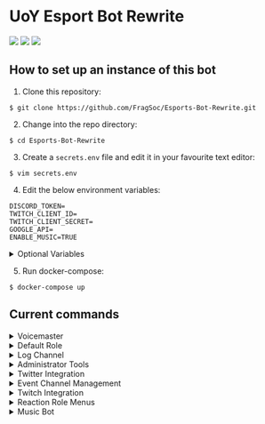 # UoY Esport Bot Rewrite

<a href="https://travis-ci.com/FragSoc/esports-bot"><img src="https://img.shields.io/travis/com/fragsoc/esports-bot?style=flat-square" /></a>
<a href="https://hub.docker.com/r/fragsoc/esports-bot"><img src="https://img.shields.io/docker/pulls/fragsoc/esports-bot?style=flat-square" /></a>
<a href="https://github.com/FragSoc/esports-bot"><img src="https://img.shields.io/github/license/fragsoc/esports-bot?style=flat-square" /></a>

## How to set up an instance of this bot

1. Clone this repository:
```console
$ git clone https://github.com/FragSoc/Esports-Bot-Rewrite.git
```

2. Change into the repo directory:
```console
$ cd Esports-Bot-Rewrite
```

3. Create a `secrets.env` file and edit it in your favourite text editor:
```console
$ vim secrets.env
```

4. Edit the below environment variables:
```console
DISCORD_TOKEN=
TWITCH_CLIENT_ID=
TWITCH_CLIENT_SECRET=
GOOGLE_API=
ENABLE_MUSIC=TRUE
```

<details>
<summary>Optional Variables</summary>

- Provide your bot's command prefix as a string into `COMMAND_PREFIX` (default `!`)
-  Provide either a unicode emoji (string), or the ID of a custom emoji (int), into `UNKNOWN_COMMAND_EMOJI` to set the emoji which is reacted to messages calling unknown commands (default `⁉`)

</details>

5. Run docker-compose:
```console
$ docker-compose up
```

## Current commands
<details>
<summary>Voicemaster</summary>

### Voicemaster

##### !setvmmaster {channel_id}
Make the given ID a Voicemaster master

##### !getvmmasters
Get all the Voicemaster masters in the server

##### !removevmmaster {channel_id}
Remove the given ID as a Voicemaster master

##### !removeallmasters
Remove all Voicemaster masters from the server

##### !killallslaves
Kill all the Voicemaster slave channels in the server

##### !lockvm
Locks the Voicemaster slave you're currently in to the number of current members

##### !unlockvm
Unlocks the Voicemaster slave you're currently in
</details>

<details>
<summary>Default Role</summary>

### Default role

##### !setdefaultrole {@role or role_id}
Set the default role to the @'ed role or given role ID

##### !getdefaultrole
Gets the current default role value

##### !removedefaultrole
Removes the current default role
</details>

<details>
<summary>Log Channel</summary>

### Log Channel

##### !setlogchannel {#channel or channel_id}
Set the log channel to the #'ed channel or given role ID

##### !getlogchannel
Gets the current log channel value

##### !removelogchannel
Removes the current log channel value
</details>

<details>
<summary>Administrator Tools</summary>

### Administrator Tools

##### !clear
Clear the specified number of messages from the current text channel

##### !members
List the current number of members in the server
</details>

<details>
<summary>Twitter Integration</summary>

### Twitter Integration

##### !addtwitter {twitter_handle} {#channel or channel_id}
Add a Twitter handle to notify in the specified channel when they tweet or quote retweet

##### !removetwitter {twitter_handle}
Remove the given Twitter handle from notifications

##### !changetwitterchannel {twitter_handle} {#channel or channel_id}
Change the notify channel for the given Twitter handle

##### !getalltwitters
List all the current Twitter handles configured in the server
</details>

<details>
<summary>Event Channel Management</summary>

### Event Category Management
Each server can have any number of named event categories, each with a registered signin role menu granting an event specific role.

##### !open-event {event_name}
Set the event's signin channel as visible to the server's shared role.

##### !close-event {event_name}
Set the event's signin channel as invisible, remove the event's role from all users, and reset the event's signin menu.

##### !register-event-category {menu_id} {@role or role_id} {event_name}
Register an existing category and role as an event category, allowing you to use `!open-event` and `!close-event` with it.

##### !create-event-category {event_name}
Create a new event category with a signin menu, general text and voice channels, and an event role. This category will automatically be registered for use with `open-event` and `!close-event`

##### !unregister-event-category {event_name}
Unregister an event category and role, without deleting them from the server.

##### !delete-event-category {event_name}
Delete an event category from the server, including the category, channels and role. You will be asked for confirmation first.

##### !set-event-signin-menu {menu_id} {event_name}
Change the reaction menu to clear during `!close-event`. This will also tell the bot which channel to set visibility for during `!open-event`.

##### !set-shared-role {@role or role_id}
Change the role to deny signin channel visiblity to during `!close-event`. All users should have ths role.

##### !set-event-role {@role or role_id} {event_name}
Change the role to remove from users during `!close-event`.
</details>

<details>
<summary>Twitch Integration</summary>

### Twitch Integration

##### !addtwitch {twitch_handle} {#channel or channel_id}
Add a Twitch handle to notify in the specified channel when they go live

##### !addcustomtwitch {twitch_handle} {#channel or channel_id} "{custom_message}"
Add a Twitch handle to notify in the specified channel when they go live using the placeholders - handle, game, title and link

##### !edittwitch {twitch_handle} {#channel or channel_id}
Edit a configured Twitch handle to use a different channel

##### !editcustomtwitch {twitch_handle} "{custom_message}"
Edit a configured Twitch handle to display a custom message using the placeholders - handle, game, title and link

##### !removetwitch {twitch_handle}
Remove the specified twitch handle from alerting

##### !removealltwitch 
Remove all the Twitch alerts in the guild

##### !getalltwitch
List all the current Twitch handles configured in the server

</details>

<details>
<summary>Reaction Role Menus</summary>

### Reaction Role Menus
Esportsbot now includes a slightly stripped down version of the reaction menus implementation provided by [BASED](https://github.com/Trimatix/BASED).

Making new types of reaction menus is easy - simply extend `reactionMenus.reactionMenu.ReactionMenu`.

To register a menu instance for interaction, use `client.reactionMenus.add(yourMenuInstance)`. For an example of this, see `cogs.MenusCog.admin_cmd_make_role_menu`.

All saveable reaction menus are automatically added and removed from Esportsbot's PostgreSQL database, and will be loaded in again on bot startup. To register your `ReactionMenu` subclass as saveable, use the `reactionMenu.saveableMenu` class decorator. Saveable menus **MUST** provide complete `toDict` and `fromDict` implementations. For examples of this, see `reactionMenus.reactionRoleMenu`.

`ReactionMenu`s store each option in the menu as an instance of a `reactionMenu.ReactionMenuOption` subclass - each `ReactionMenuOption` has its own individual behaviour for when reactions are added and removed. This already provides a huge amount of flexibility, but you can achieve even more with a custom `ReactionMenuOption` subclass. To make your `ReactionMenuOption` saveable, provide complete `toDict` and `fromDict` implementations. For an example of this, see `reactionMenus.reactionRoleMenu.ReactionRoleMenuOption`.

##### !make-role-menu
```
!make-role-menu {title}
{option1 emoji} {@option1 role}
...    ...
```
Create a reaction role menu.

Each option must be on its own new line, as an emoji, followed by a space, followed by a mention of the role to grant.

The `title` is displayed at the top of the meny and is optional, to exclude your title simply give a new line.

##### !add-role-menu-option {menu-id} {emoji} {@role mention}
Add a role to a role menu.

To get the ID of a reaction menu, enable discord's developer mode, right click on the menu, and click Copy ID.

Your emoji must not be in the menu already, adding the same role more than once is allowed.

Give your role to grant/remove as a mention.

##### !del-role-menu-option {menu-id} {emoji}
Remove a role from a role menu.

To get the ID of a reaction menu, enable discord's developer mode, right click on the menu, and click Copy ID.

Your emoji must be an option in the menu.

##### !del-menu {id}
Remove the specified reaction menu. You can also just delete the message, if you have permissions.

To get the ID of a reaction menu, enable discord's developer mode, right click on the menu, and click Copy ID.
</details>

<details>
<summary>Music Bot</summary>

### Music Bot

The Esports bot now has a basic music bot that functions very similarly to the popular 'Hydra Bot'.

Commands that control the music must be performed in the defined music channel. They also require you to be in the same
voice channel as the bot, so that only the people listening can change the flow of music.

To add new songs to the queue, just put the name, youtube link, or a youtube playlist into the music channel once set.
Also requires you to be in the voice channel with the bot, or if the bot is inactive, in any voice channel.

#### !setmusicchannel <optional: {args}> {channel-id}

* Set the channel to be used for requesting music. Once set the channel will be cleared of any past messages, and the
preview messages will be sent. Any messages sent to this channel get deleted after being processed.
* If the channel being set has past messages, use the `-c` arg to indicate that the channel can be cleared and then set.
* *__Does not need to be sent in the music channel__*


#### !getmusicchannel
* Returns the current channel set as the music channel as a mentioned channel with a `#`.
* *__Does not need to be sent in the music channel__*

#### !resetmusicchannel
* This clears the current music channel and resets the preview and queue messages.
* *__Does not need to be sent in the music channel__*

#### !removesong {index}
* Removes a song from the queue at the given index.

#### !resumesong
* Resumes the current song. Only works if paused.

#### !pausesong
* Pauses the current song. Only works if there is something playing.

#### !kickbot
* Kicks the bot from the current call. Will also clear the queue

#### !skipsong
* Skips the current song. If the current song is the only song in the playlist, the bot will leave.

#### !listqueue
* Shows the current queue. Has the same output as the current queue in the music channel
* *__Can't be sent in the music channel__*

#### !clearqueue
* Clears the current queue

#### !shufflequeue
* If the queue has 3 or more items, including the current song, it will shuffle all but the current songs. 
<summary>User Created Roles w/ Cooldown-Limited Pings</summary>

### User Created Pingable Roles

Roles which may be voted into existance by anyone.

On creation request, a poll will be triggered. If the poll receives a certain number of votes, the role will be created.

While the role takes its requested colour (default green), it is pingable by anyone. If the role is pinged, its colour will be changed the grey, and the role is no longer pingable by anyone. Once a cooldown period has passed (default 5 hours), the colour and pingable status will be reverted.

Every month, a report of the use of all pingable roles will be sent to the servers logging channel, if one is set.

##### !pingme list
User command listing out all available `!pingme` roles

##### !pingme register {@role mention} {name}
Admin command registering an existing role for use with `!pingme`.

##### !pingme unregister {@role mention}
Admin command unregistering a role for use with `!pingme`, without deleting the role from the server.

##### !pingme delete {@role mention}
Admin command unregistering a role for use with `!pingme`, and deleting the role from the server.

Alternatively, if you have permission, you can simply delete the role from the server within discord, and the role will automatically be unregistered from `!pingme`.

##### !pingme reset-cooldown {@role mention}
Admin command resetting the cooldown for mentioning the given `!pingme` role. The role will immediately become pingable again by anyone.

##### !pingme set-cooldown seconds={seconds} minutes={minutes} hours={hours} days={days}
Admin command setting the cooldown between a `!pingme` role being pinged, and it becoming pingable again. All args should be given as keyword args as shown. All args are optional.
This does not update the cooldown for roles that are already on cooldown.

##### !pingme set-create-threshold {num votes}
Admin command setting the minimum number of votes required for users to create a role with `!pingme create`. This does not affect already running polls.

##### !pingme set-create-poll-length seconds={seconds} minutes={minutes} hours={hours} days={days}
Admin command setting the amount of time `!pingme create` polls run for. All args should be given as keyword args as shown. All args are optional.
This does not affect already running polls.

##### !pingme set-role-emoji {emoji}
Admin command setting a single unicode emoji to be prefixed onto all `!pingme` role names. This will update the names of all existing `!pingme` roles.

##### !pingme remove-role-emoji
Admin command removing the emoji prefix for all `!pingme` role names. This will update the names of all existing `!pingme` roles.

##### !pingme create {name}
User command requesting the creation of a `!pingme` role with the given name. A `!pingme` role with the given name must not already exist.
On command use, a poll will be created. If a minimum number of votes is reached, a role with the given name is created, and registered for `!pingme` cooldown etc.

##### !pingme for {name}
User command adding or removing the `!pingme` role with the given name to/from the user.

##### !pingme clear
User command removing all `!pingme` roles from the user.

</details>
